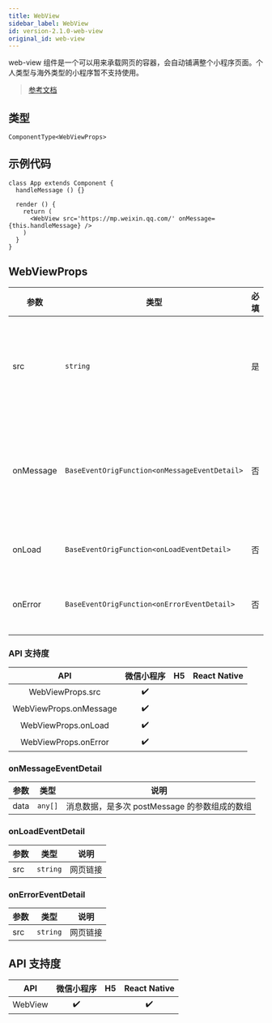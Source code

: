 ```yaml
---
title: WebView
sidebar_label: WebView
id: version-2.1.0-web-view
original_id: web-view
---
```


web-view 组件是一个可以用来承载网页的容器，会自动铺满整个小程序页面。个人类型与海外类型的小程序暂不支持使用。

> [参考文档](https://developers.weixin.qq.com/miniprogram/dev/component/web-view.html)

## 类型

```tsx
ComponentType<WebViewProps>
```

## 示例代码

```tsx
class App extends Component {
  handleMessage () {}
  
  render () {
    return (
      <WebView src='https://mp.weixin.qq.com/' onMessage={this.handleMessage} />
    )
  }
}
```

## WebViewProps

<table>
  <thead>
    <tr>
      <th>参数</th>
      <th>类型</th>
      <th style="text-align:center">必填</th>
      <th>说明</th>
    </tr>
  </thead>
  <tbody>
    <tr>
      <td>src</td>
      <td><code>string</code></td>
      <td style="text-align:center">是</td>
      <td>webview 指向网页的链接。可打开关联的公众号的文章，其它网页需登录小程序管理后台配置业务域名。</td>
    </tr>
    <tr>
      <td>onMessage</td>
      <td><code>BaseEventOrigFunction&lt;onMessageEventDetail&gt;</code></td>
      <td style="text-align:center">否</td>
      <td>网页向小程序 postMessage 时，会在特定时机（小程序后退、组件销毁、分享）触发并收到消息。e.detail = { data }</td>
    </tr>
    <tr>
      <td>onLoad</td>
      <td><code>BaseEventOrigFunction&lt;onLoadEventDetail&gt;</code></td>
      <td style="text-align:center">否</td>
      <td>网页加载成功时候触发此事件。e.detail = { src }</td>
    </tr>
    <tr>
      <td>onError</td>
      <td><code>BaseEventOrigFunction&lt;onErrorEventDetail&gt;</code></td>
      <td style="text-align:center">否</td>
      <td>网页加载失败的时候触发此事件。e.detail = { src }</td>
    </tr>
  </tbody>
</table>

### API 支持度

| API | 微信小程序 | H5 | React Native |
| :---: | :---: | :---: | :---: |
| WebViewProps.src | ✔️ |  |  |
| WebViewProps.onMessage | ✔️ |  |  |
| WebViewProps.onLoad | ✔️ |  |  |
| WebViewProps.onError | ✔️ |  |  |

### onMessageEventDetail

<table>
  <thead>
    <tr>
      <th>参数</th>
      <th>类型</th>
      <th>说明</th>
    </tr>
  </thead>
  <tbody>
    <tr>
      <td>data</td>
      <td><code>any[]</code></td>
      <td>消息数据，是多次 postMessage 的参数组成的数组</td>
    </tr>
  </tbody>
</table>

### onLoadEventDetail

<table>
  <thead>
    <tr>
      <th>参数</th>
      <th>类型</th>
      <th>说明</th>
    </tr>
  </thead>
  <tbody>
    <tr>
      <td>src</td>
      <td><code>string</code></td>
      <td>网页链接</td>
    </tr>
  </tbody>
</table>

### onErrorEventDetail

<table>
  <thead>
    <tr>
      <th>参数</th>
      <th>类型</th>
      <th>说明</th>
    </tr>
  </thead>
  <tbody>
    <tr>
      <td>src</td>
      <td><code>string</code></td>
      <td>网页链接</td>
    </tr>
  </tbody>
</table>

## API 支持度

| API | 微信小程序 | H5 | React Native |
| :---: | :---: | :---: | :---: |
| WebView | ✔️ |  | ✔️ |
